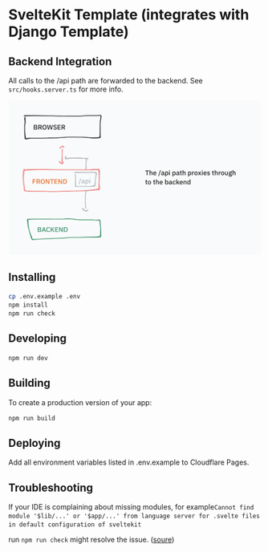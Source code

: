 # SvelteKit Template (integrates with Django Template)

## Backend Integration

All calls to the /api path are forwarded to the backend. See `src/hooks.server.ts` for more info.

![Proxy Sketch](proxy-sketch.png)

## Installing

```bash
cp .env.example .env
npm install
npm run check
```

## Developing

```bash
npm run dev
```

## Building

To create a production version of your app:

```bash
npm run build
```

## Deploying

Add all environment variables listed in .env.example to Cloudflare Pages.

## Troubleshooting

If your IDE is complaining about missing modules, for example`Cannot find module '$lib/...' or '$app/...' from language server for .svelte files in default configuration of sveltekit`

run `npm run check` might resolve the issue. ([soure](https://github.com/sveltejs/language-tools/issues/1459#issuecomment-1465270092))
